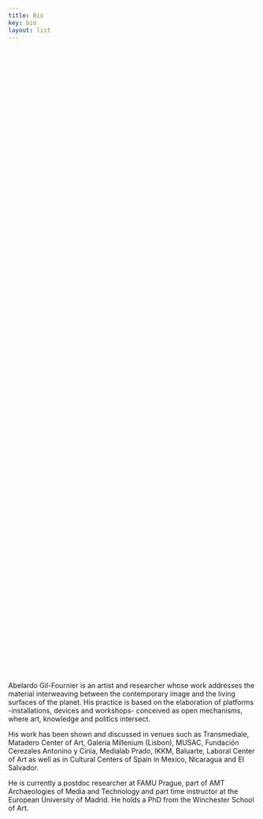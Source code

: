 ```yaml
---
title: Bio
key: bio
layout: list
---
```



<main class="py-2" style="height:70vh;display:flex;align-items:center;">

<article class="container py-1">
    <div class="row align-items-end">
        <div class="pt-5  col-12 col-md-2 text-center text-md-right">
        </div>   
        <div class="col-12 col-md-8" style="margin-top:50px">
<p>
Abelardo Gil-Fournier is an artist and researcher whose work addresses the material interweaving between the contemporary image and the living surfaces of the planet. His practice is based on the elaboration of platforms -installations, devices and workshops- conceived as open mechanisms, where art, knowledge and politics intersect.
</p>
<p>
His work has been shown and discussed in venues such as Transmediale, Matadero Center of Art, Galeria Millenium (Lisbon), MUSAC, Fundación Cerezales Antonino y Cinia, Medialab Prado, IKKM, Baluarte, Laboral Center of Art as well as in Cultural Centers of Spain in Mexico, Nicaragua and El Salvador.
</p>
<p>
He is currently a postdoc researcher at FAMU Prague, part of AMT Archaeologies of Media and Technology and part time instructor at the European University of Madrid. He holds a PhD from the Winchester School of Art.
</p>
        </div>
  </div>
</article>

</main>